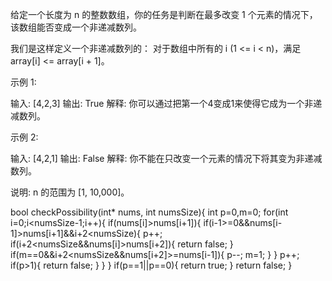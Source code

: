 给定一个长度为 n 的整数数组，你的任务是判断在最多改变 1 个元素的情况下，该数组能否变成一个非递减数列。

我们是这样定义一个非递减数列的： 对于数组中所有的 i (1 <= i < n)，满足 array[i] <= array[i + 1]。

示例 1:

输入: [4,2,3]
输出: True
解释: 你可以通过把第一个4变成1来使得它成为一个非递减数列。

示例 2:

输入: [4,2,1]
输出: False
解释: 你不能在只改变一个元素的情况下将其变为非递减数列。

说明:  n 的范围为 [1, 10,000]。

bool checkPossibility(int* nums, int numsSize){
    int p=0,m=0;
    for(int i=0;i<numsSize-1;i++){
        if(nums[i]>nums[i+1]){
            if(i-1>=0&&nums[i-1]>nums[i+1]&&i+2<numsSize){
                p++;
                if(i+2<numsSize&&nums[i]>nums[i+2]){
                    return false;
                }
                if(m==0&&i+2<numsSize&&nums[i+2]>=nums[i-1]){
                    p--;
                    m=1;
                }
            }
            p++;
            if(p>1){
                return false;
            }
        }
    }
    if(p==1||p==0){
        return true;
    }
    return false;
}
